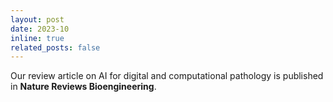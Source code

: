 ```yaml
---
layout: post
date: 2023-10
inline: true
related_posts: false
---
```


Our review article on AI for digital and computational pathology is published in **Nature Reviews Bioengineering**.
